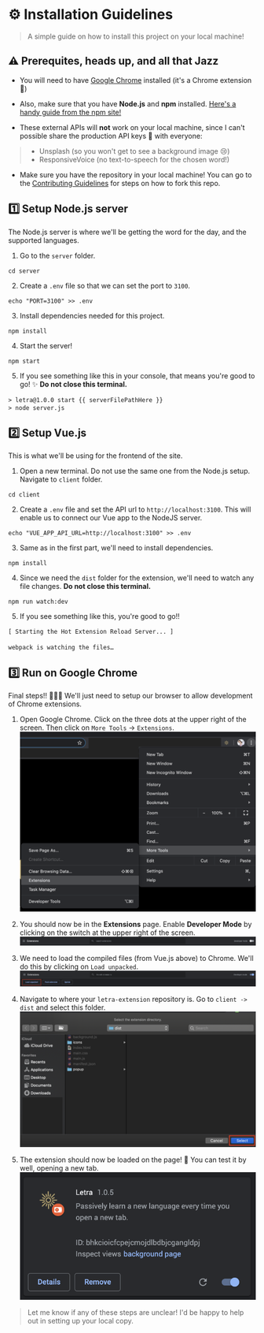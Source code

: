 # ⚙️ Installation Guidelines

> A simple guide on how to install this project on your local machine!

## ⚠️ Prerequites, heads up, and all that Jazz
- You will need to have [Google Chrome](https://google.com/chrome/) installed (it's a Chrome extension 🤣)

- Also, make sure that you have **Node.js** and **npm** installed. [Here's a handy guide from the npm site!](https://www.npmjs.com/get-npm)

- These external APIs will **not** work on your local machine, since I can't possible share the production API keys 🔑 with everyone:
> - Unsplash (so you won't get to see a background image 😢)
> - ResponsiveVoice (no text-to-speech for the chosen word!)

- Make sure you have the repository in your local machine! You can go to the [Contributing Guidelines](https://github.com/jayehernandez/letra-extension/blob/master/docs/how_to_contribute.md) for steps on how to fork this repo.

## 1️⃣ Setup Node.js server

The Node.js server is where we'll be getting the word for the day, and the supported languages.

1. Go to the `server` folder.
```
cd server
```

2. Create a `.env` file so that we can set the port to `3100`.
```
echo "PORT=3100" >> .env
```

3. Install dependencies needed for this project.
```
npm install
```

4. Start the server!
```
npm start
```

5. If you see something like this in your console, that means you're good to go! ✨ **Do not close this terminal.**
```
> letra@1.0.0 start {{ serverFilePathHere }}
> node server.js
```

## 2️⃣ Setup Vue.js

This is what we'll be using for the frontend of the site.

1. Open a new terminal. Do not use the same one from the Node.js setup. Navigate to `client` folder.
```
cd client
```

2. Create a `.env` file and set the API url to `http://localhost:3100`. This will enable us to connect our Vue app to the NodeJS server.
```
echo "VUE_APP_API_URL=http://localhost:3100" >> .env
```

3. Same as in the first part, we'll need to install dependencies.
```
npm install
```

4. Since we need the `dist` folder for the extension, we'll need to watch any file changes. **Do not close this terminal.**
```
npm run watch:dev
```

5. If you see something like this, you're good to go!!
```
[ Starting the Hot Extension Reload Server... ]

webpack is watching the files…
```

## 3️⃣ Run on Google Chrome

Final steps!! 🏃🏽‍♂️ We'll just need to setup our browser to allow development of Chrome extensions.

1. Open Google Chrome. Click on the three dots at the upper right of the screen. Then click on `More Tools` -> `Extensions`.
![Go To Extensions](screenshots/go_to_extensions.png)

2. You should now be in the **Extensions** page. Enable **Developer Mode** by clicking on the switch at the upper right of the screen.
![Developer Mode Off](screenshots/developer_mode_off.png)

3. We need to load the compiled files (from Vue.js above) to Chrome. We'll do this by clicking on `Load unpacked`.
![Load Unpacked](screenshots/load_unpacked.png)

4. Navigate to where your `letra-extension` repository is. Go to `client -> dist` and select this folder.
![Select Dist](screenshots/select_dist.png)

5. The extension should now be loaded on the page! 🎉 You can test it by well, opening a new tab.
![Extension Shown](screenshots/extension_shown.png)

> Let me know if any of these steps are unclear! I'd be happy to help out in setting up your local copy.
